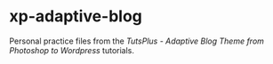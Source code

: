 xp-adaptive-blog
=============

Personal practice files from the *TutsPlus - Adaptive Blog Theme from Photoshop to Wordpress* tutorials.
